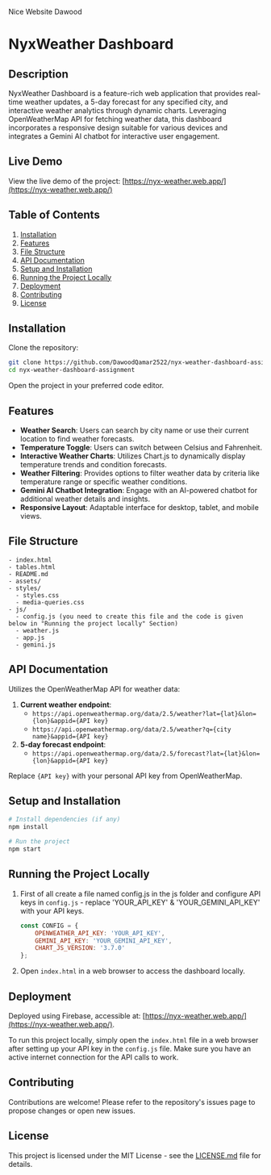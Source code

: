 Nice Website Dawood
# NyxWeather Dashboard

## Description

NyxWeather Dashboard is a feature-rich web application that provides real-time weather updates, a 5-day forecast for any specified city, and interactive weather analytics through dynamic charts. Leveraging OpenWeatherMap API for fetching weather data, this dashboard incorporates a responsive design suitable for various devices and integrates a Gemini AI chatbot for interactive user engagement.

## Live Demo

View the live demo of the project: [https://nyx-weather.web.app/](https://nyx-weather.web.app/)

## Table of Contents

1. [Installation](#installation)
2. [Features](#features)
3. [File Structure](#file-structure)
4. [API Documentation](#api-documentation)
5. [Setup and Installation](#setup-and-installation)
6. [Running the Project Locally](#running-the-project-locally)
7. [Deployment](#deployment)
8. [Contributing](#contributing)
9. [License](#license)

## Installation

Clone the repository:

```bash
git clone https://github.com/DawoodQamar2522/nyx-weather-dashboard-assignment
cd nyx-weather-dashboard-assignment
```

Open the project in your preferred code editor.

## Features

- **Weather Search**: Users can search by city name or use their current location to find weather forecasts.
- **Temperature Toggle**: Users can switch between Celsius and Fahrenheit.
- **Interactive Weather Charts**: Utilizes Chart.js to dynamically display temperature trends and condition forecasts.
- **Weather Filtering**: Provides options to filter weather data by criteria like temperature range or specific weather conditions.
- **Gemini AI Chatbot Integration**: Engage with an AI-powered chatbot for additional weather details and insights.
- **Responsive Layout**: Adaptable interface for desktop, tablet, and mobile views.

## File Structure

```
- index.html
- tables.html
- README.md
- assets/
- styles/
  - styles.css
  - media-queries.css
- js/
  - config.js (you need to create this file and the code is given below in "Running the project locally" Section)
  - weather.js
  - app.js
  - gemini.js
```

## API Documentation

Utilizes the OpenWeatherMap API for weather data:

1. **Current weather endpoint**:
   - `https://api.openweathermap.org/data/2.5/weather?lat={lat}&lon={lon}&appid={API key}`
   - `https://api.openweathermap.org/data/2.5/weather?q={city name}&appid={API key}`
2. **5-day forecast endpoint**:
   - `https://api.openweathermap.org/data/2.5/forecast?lat={lat}&lon={lon}&appid={API key}`

Replace `{API key}` with your personal API key from OpenWeatherMap.

## Setup and Installation

```bash
# Install dependencies (if any)
npm install

# Run the project
npm start
```

## Running the Project Locally

1. First of all create a file named config.js in the js folder and configure API keys in `config.js` - replace 'YOUR_API_KEY' & 'YOUR_GEMINI_API_KEY' with your API keys.
   ```javascript
   const CONFIG = {
       OPENWEATHER_API_KEY: 'YOUR_API_KEY',
       GEMINI_API_KEY: 'YOUR_GEMINI_API_KEY',
       CHART_JS_VERSION: '3.7.0'
   };
   ```
2. Open `index.html` in a web browser to access the dashboard locally.

## Deployment

Deployed using Firebase, accessible at: [https://nyx-weather.web.app/](https://nyx-weather.web.app/).

To run this project locally, simply open the `index.html` file in a web browser after setting up your API key in the `config.js` file. Make sure you have an active internet connection for the API calls to work.

## Contributing

Contributions are welcome! Please refer to the repository's issues page to propose changes or open new issues.

## License

This project is licensed under the MIT License - see the [LICENSE.md](LICENSE.md) file for details.
